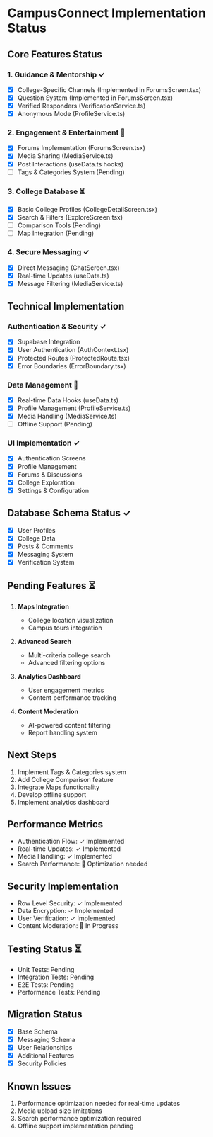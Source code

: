 
# CampusConnect Implementation Status

## Core Features Status

### 1. Guidance & Mentorship ✓
- [x] College-Specific Channels (Implemented in ForumsScreen.tsx)
- [x] Question System (Implemented in ForumsScreen.tsx)
- [x] Verified Responders (VerificationService.ts)
- [x] Anonymous Mode (ProfileService.ts)

### 2. Engagement & Entertainment 🚧
- [x] Forums Implementation (ForumsScreen.tsx)
- [x] Media Sharing (MediaService.ts)
- [x] Post Interactions (useData.ts hooks)
- [ ] Tags & Categories System (Pending)

### 3. College Database ⏳
- [x] Basic College Profiles (CollegeDetailScreen.tsx)
- [x] Search & Filters (ExploreScreen.tsx)
- [ ] Comparison Tools (Pending)
- [ ] Map Integration (Pending)

### 4. Secure Messaging ✓
- [x] Direct Messaging (ChatScreen.tsx)
- [x] Real-time Updates (useData.ts)
- [x] Message Filtering (MediaService.ts)

## Technical Implementation

### Authentication & Security ✓
- [x] Supabase Integration
- [x] User Authentication (AuthContext.tsx)
- [x] Protected Routes (ProtectedRoute.tsx)
- [x] Error Boundaries (ErrorBoundary.tsx)

### Data Management 🚧
- [x] Real-time Data Hooks (useData.ts)
- [x] Profile Management (ProfileService.ts)
- [x] Media Handling (MediaService.ts)
- [ ] Offline Support (Pending)

### UI Implementation ✓
- [x] Authentication Screens
- [x] Profile Management
- [x] Forums & Discussions
- [x] College Exploration
- [x] Settings & Configuration

## Database Schema Status ✓
- [x] User Profiles
- [x] College Data
- [x] Posts & Comments
- [x] Messaging System
- [x] Verification System

## Pending Features ⏳
1. **Maps Integration**
   - College location visualization
   - Campus tours integration

2. **Advanced Search**
   - Multi-criteria college search
   - Advanced filtering options

3. **Analytics Dashboard**
   - User engagement metrics
   - Content performance tracking

4. **Content Moderation**
   - AI-powered content filtering
   - Report handling system

## Next Steps
1. Implement Tags & Categories system
2. Add College Comparison feature
3. Integrate Maps functionality
4. Develop offline support
5. Implement analytics dashboard

## Performance Metrics
- Authentication Flow: ✓ Implemented
- Real-time Updates: ✓ Implemented
- Media Handling: ✓ Implemented
- Search Performance: 🚧 Optimization needed

## Security Implementation
- Row Level Security: ✓ Implemented
- Data Encryption: ✓ Implemented
- User Verification: ✓ Implemented
- Content Moderation: 🚧 In Progress

## Testing Status ⏳
- Unit Tests: Pending
- Integration Tests: Pending
- E2E Tests: Pending
- Performance Tests: Pending

## Migration Status
- [x] Base Schema
- [x] Messaging Schema
- [x] User Relationships
- [x] Additional Features
- [x] Security Policies

## Known Issues
1. Performance optimization needed for real-time updates
2. Media upload size limitations
3. Search performance optimization required
4. Offline support implementation pending

